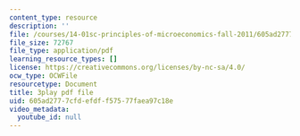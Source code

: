```yaml
---
content_type: resource
description: ''
file: /courses/14-01sc-principles-of-microeconomics-fall-2011/605ad2777cfdefdff57577faea97c18e_1jLfD9ulntU.pdf
file_size: 72767
file_type: application/pdf
learning_resource_types: []
license: https://creativecommons.org/licenses/by-nc-sa/4.0/
ocw_type: OCWFile
resourcetype: Document
title: 3play pdf file
uid: 605ad277-7cfd-efdf-f575-77faea97c18e
video_metadata:
  youtube_id: null
---
```

